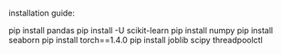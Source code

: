 installation guide:

pip install pandas
pip install -U scikit-learn
pip install numpy
pip install seaborn
pip install torch==1.4.0
pip install joblib scipy threadpoolctl
